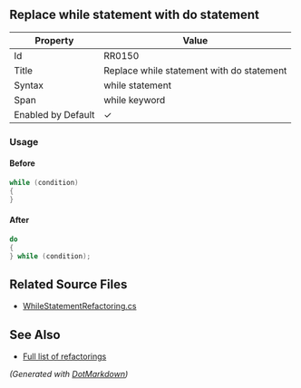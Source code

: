 ## Replace while statement with do statement

| Property           | Value                                     |
| ------------------ | ----------------------------------------- |
| Id                 | RR0150                                    |
| Title              | Replace while statement with do statement |
| Syntax             | while statement                           |
| Span               | while keyword                             |
| Enabled by Default | &#x2713;                                  |

### Usage

#### Before

```csharp
while (condition)
{
}
```

#### After

```csharp
do
{
} while (condition);
```

## Related Source Files

* [WhileStatementRefactoring.cs](../../src/Refactorings/CSharp/Refactorings/WhileStatementRefactoring.cs)

## See Also

* [Full list of refactorings](Refactorings.md)

*\(Generated with [DotMarkdown](http://github.com/JosefPihrt/DotMarkdown)\)*